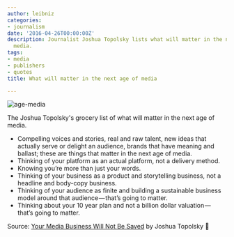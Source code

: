 ```yaml
---
author: leibniz
categories:
- journalism
date: '2016-04-26T00:00:00Z'
description: Journalist Joshua Topolsky lists what will matter in the next age of
  media.
tags:
- media
- publishers
- quotes
title: What will matter in the next age of media

---
```

![age-media](https://media4.giphy.com/media/aeoKfl3h5yH84/200_s.gif)

The Joshua Topolsky's grocery list of what will matter in the next age of media.

- Compelling voices and stories, real and raw talent, new ideas that actually serve or delight an audience, brands that have meaning and ballast; these are things that matter in the next age of media. 
- Thinking of your platform as an actual platform, not a delivery method. 
- Knowing you’re more than just your words. 
- Thinking of your business as a product and storytelling business, not a headline and body-copy business. 
- Thinking of your audience as finite and building a sustainable business model around that audience — that’s going to matter. 
- Thinking about your 10 year plan and not a billion dollar valuation — that’s going to matter.

Source: [Your Media Business Will Not Be Saved](https://medium.com/@joshuatopolsky/your-media-business-will-not-be-saved-1b0716b5010c?source=userActivityShare-dabbf09aad64-1461629341) by Joshua Topolsky  👾
